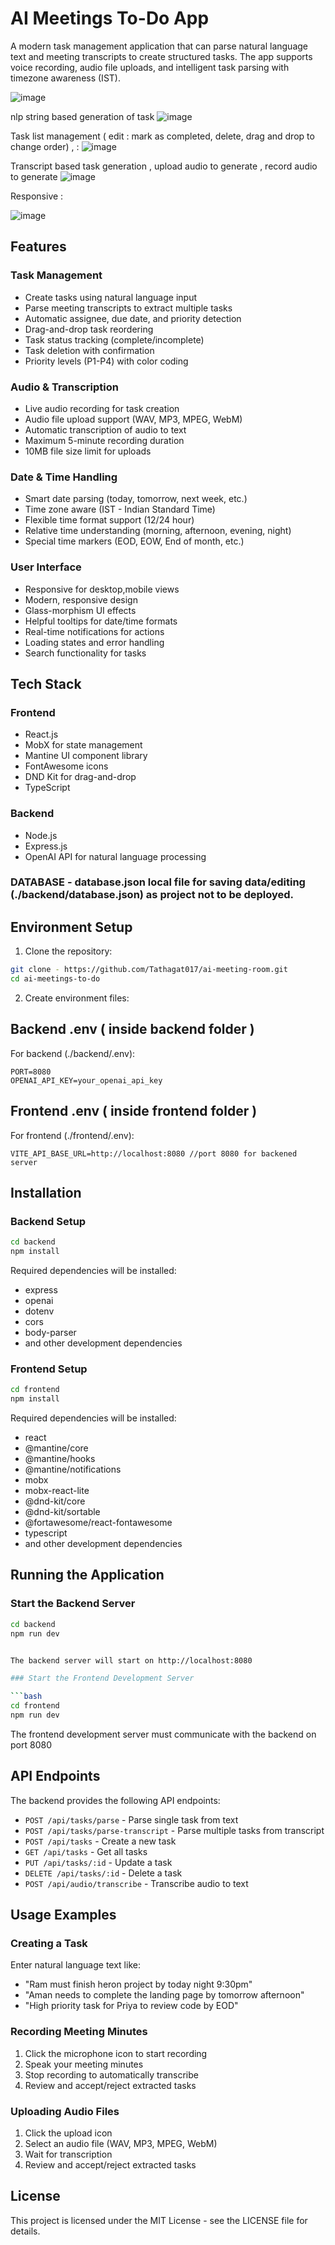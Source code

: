 # AI Meetings To-Do App

A modern task management application that can parse natural language text and meeting transcripts to create structured tasks. The app supports voice recording, audio file uploads, and intelligent task parsing with timezone awareness (IST).

![image](https://github.com/user-attachments/assets/93614114-5ffa-4edd-9946-caea129d1e36)


nlp string based generation of task
![image](https://github.com/user-attachments/assets/8aec1b97-fb76-43da-a132-296668686336)



Task list management ( edit : mark as completed, delete, drag and drop to change order) ,  : 
![image](https://github.com/user-attachments/assets/9b90f62d-6c81-4404-917c-c1052af6e584)



Transcript based task generation , upload audio to generate , record audio to generate
![image](https://github.com/user-attachments/assets/80d44c22-aafc-470d-a867-df5268d5b021)


Responsive :

![image](https://github.com/user-attachments/assets/fb488776-c8b2-457c-b211-c6c3a80f22f0)


## Features

### Task Management

- Create tasks using natural language input
- Parse meeting transcripts to extract multiple tasks
- Automatic assignee, due date, and priority detection
- Drag-and-drop task reordering
- Task status tracking (complete/incomplete)
- Task deletion with confirmation
- Priority levels (P1-P4) with color coding

### Audio & Transcription

- Live audio recording for task creation
- Audio file upload support (WAV, MP3, MPEG, WebM)
- Automatic transcription of audio to text
- Maximum 5-minute recording duration
- 10MB file size limit for uploads

### Date & Time Handling

- Smart date parsing (today, tomorrow, next week, etc.)
- Time zone aware (IST - Indian Standard Time)
- Flexible time format support (12/24 hour)
- Relative time understanding (morning, afternoon, evening, night)
- Special time markers (EOD, EOW, End of month, etc.)

### User Interface
- Responsive for desktop,mobile  views
- Modern, responsive design
- Glass-morphism UI effects
- Helpful tooltips for date/time formats
- Real-time notifications for actions
- Loading states and error handling
- Search functionality for tasks

## Tech Stack

### Frontend

- React.js
- MobX for state management
- Mantine UI component library
- FontAwesome icons
- DND Kit for drag-and-drop
- TypeScript

### Backend

- Node.js
- Express.js
- OpenAI API for natural language processing

### DATABASE - database.json local file for saving data/editing (./backend/database.json) as project not to be deployed.

## Environment Setup

1. Clone the repository:

```bash
git clone - https://github.com/Tathagat017/ai-meeting-room.git
cd ai-meetings-to-do
```

2. Create environment files:

## Backend .env ( inside backend folder )

For backend (./backend/.env):

```
PORT=8080
OPENAI_API_KEY=your_openai_api_key
```

## Frontend .env ( inside frontend folder )

For frontend (./frontend/.env):

```
VITE_API_BASE_URL=http://localhost:8080 //port 8080 for backened server
```

## Installation

### Backend Setup

```bash
cd backend
npm install
```

Required dependencies will be installed:

- express
- openai
- dotenv
- cors
- body-parser
- and other development dependencies

### Frontend Setup

```bash
cd frontend
npm install
```

Required dependencies will be installed:

- react
- @mantine/core
- @mantine/hooks
- @mantine/notifications
- mobx
- mobx-react-lite
- @dnd-kit/core
- @dnd-kit/sortable
- @fortawesome/react-fontawesome
- typescript
- and other development dependencies

## Running the Application

### Start the Backend Server

````bash
cd backend
npm run dev


The backend server will start on http://localhost:8080

### Start the Frontend Development Server

```bash
cd frontend
npm run dev
````

The frontend development server must communicate with the backend on port 8080

## API Endpoints

The backend provides the following API endpoints:

- `POST /api/tasks/parse` - Parse single task from text
- `POST /api/tasks/parse-transcript` - Parse multiple tasks from transcript
- `POST /api/tasks` - Create a new task
- `GET /api/tasks` - Get all tasks
- `PUT /api/tasks/:id` - Update a task
- `DELETE /api/tasks/:id` - Delete a task
- `POST /api/audio/transcribe` - Transcribe audio to text

## Usage Examples

### Creating a Task

Enter natural language text like:

- "Ram must finish heron project by today night 9:30pm"
- "Aman needs to complete the landing page by tomorrow afternoon"
- "High priority task for Priya to review code by EOD"

### Recording Meeting Minutes

1. Click the microphone icon to start recording
2. Speak your meeting minutes
3. Stop recording to automatically transcribe
4. Review and accept/reject extracted tasks

### Uploading Audio Files

1. Click the upload icon
2. Select an audio file (WAV, MP3, MPEG, WebM)
3. Wait for transcription
4. Review and accept/reject extracted tasks

## License

This project is licensed under the MIT License - see the LICENSE file for details.
